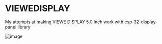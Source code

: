 # VIEWEDISPLAY
My attempts at making VIEWE DISPLAY 5.0 inch work with esp-32-display-panel library

![image](https://github.com/user-attachments/assets/5a9e9b75-b743-484a-be3c-21aad97f1e7f)
